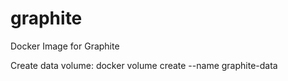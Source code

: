 # graphite
Docker Image for Graphite

Create data volume:
docker volume create --name graphite-data
